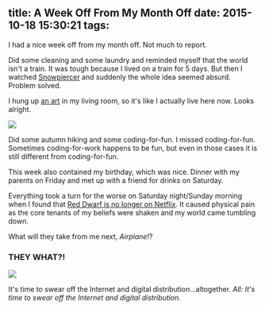 title: A Week Off From My Month Off
date: 2015-10-18 15:30:21
tags:
---

I had a nice week off from my month off. Not much to report.

Did some cleaning and some laundry and reminded myself that the world isn't a train. It was tough because I lived on a train for 5 days. But then I watched [Snowpiercer](http://www.imdb.com/title/tt1706620/) and suddenly the whole idea seemed absurd. Problem solved.

I hung up [an art](https://www.etsy.com/listing/245781992/earth-print-geometric-print-nordic?ref=shop_home_active_5) in my living room, so it's like I actually live here now. Looks alright.

![](an_art.jpg)

Did some autumn hiking and some coding-for-fun. I missed coding-for-fun. Sometimes coding-for-work happens to be fun, but even in those cases it is still different from coding-for-fun.

This week also contained my birthday, which was nice. Dinner with my parents on Friday and met up with a friend for drinks on Saturday.

Everything took a turn for the worse on Saturday night/Sunday morning when I found that [Red Dwarf is no longer on Netflix](https://www.youtube.com/watch?v=shs7VQhVvxA). It caused physical pain as the core tenants of my beliefs were shaken and my world came tumbling down.

What will they take from me next, *Airplane!*?

### THEY WHAT?!
![](noairplane.png)

It's time to swear off the Internet and digital distribution...altogether.
*All: It's time to swear off the Internet and digital distribution.*
